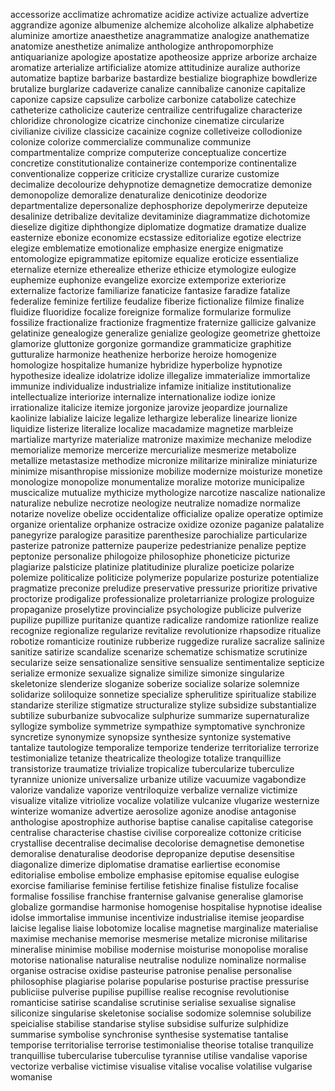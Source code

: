 accessorize
acclimatize
achromatize
acidize
activize
actualize
advertize
aggrandize
agonize
albumenize
alchemize
alcoholize
alkalize
alphabetize
aluminize
amortize
anaesthetize
anagrammatize
analogize
anathematize
anatomize
anesthetize
animalize
anthologize
anthropomorphize
antiquarianize
apologize
apostatize
apotheosize
apprize
arborize
archaize
aromatize
arterialize
artificialize
atomize
attitudinize
auralize
authorize
automatize
baptize
barbarize
bastardize
bestialize
biographize
bowdlerize
brutalize
burglarize
cadaverize
canalize
cannibalize
canonize
capitalize
caponize
capsize
capsulize
carbolize
carbonize
catabolize
catechize
catheterize
catholicize
cauterize
centrailize
centrifugalize
characterize
chloridize
chronologize
cicatrize
cinchonize
cinematize
circularize
civilianize
civilize
classicize
cacainize
cognize
colletiveize
collodionize
colonize
colorize
commercialize
communalize
communize
compartmentalize
comprize
computerize
conceptualize
concertize
concretize
constitutionalize
containerize
contemporize
continentalize
conventionalize
copperize
criticize
crystallize
curarize
customize
decimalize
decolourize
dehypnotize
demagnetize
democratize
demonize
demonopolize
demoralize
denaturalize
denicotinize
deodorize
departmentalize
depersonalize
dephosphorize
depolymerirze
deputeize
desalinize
detribalize
devitalize
devitaminize
diagrammatize
dichotomize
dieselize
digitize
diphthongize
diplomatize
dogmatize
dramatize
dualize
easternize
ebonize
economize
ecstassize
editorialize
egotize
electrize
elegize
emblematize
emotionalize
emphasize
energize
enigmatize
entomologize
epigrammatize
epitomize
equalize
eroticize
essentialize
eternalize
eternize
etherealize
etherize
ethicize
etymologize
eulogize
euphemize
euphonize
evangelize
exorcize
extemporize
exteriorize
externalize
factorize
familiarize
fanaticize
fantasize
faradize
fatalize
federalize
feminize
fertilize
feudalize
fiberize
fictionalize
filmize
finalize
fluidize
fluoridize
focalize
foreignize
formalize
formularize
formulize
fossilize
fractionalize
fractionize
fragmentize
fraternize
gallicize
galvanize
gelatinize
genealogize
generalize
genialize
geologize
geometrize
ghettoize
glamorize
gluttonize
gorgonize
gormandize
grammaticize
graphitize
gutturalize
harmonize
heathenize
herborize
heroize
homogenize
homologize
hospitalize
humanize
hybridize
hyperbolize
hypnotize
hypothesize
idealize
idolatrize
idolize
illegalize
immaterialize
immortalize
immunize
individualize
industrialize
infamize
initialize
institutionalize
intellectualize
interiorize
internalize
internationalize
iodize
ionize
irrationalize
italicize
itemize
jorgonize
jarovize
jeopardize
journalize
kaolinize
labialize
laicize
legalize
lethargize
leberalize
linearize
lionize
liquidize
listerize
literalize
localize
macadamize
magnetize
marbleize
martialize
martyrize
materialize
matronize
maximize
mechanize
melodize
memorialize
memorize
mercerize
mercurialize
mesmerize
metabolize
metallize
metastasize
methodize
micronize
militarize
miniralize
miniaturize
minimize
misanthropise
missionize
mobilize
modernize
moisturize
monetize
monologize
monopolize
monumentalize
moralize
motorize
municipalize
muscicalize
mutualize
mythicize
mythologize
narcotize
nascalize
nationalize
naturalize
nebulize
necrotize
neologize
neutralize
nomadize
normalize
notarize
novelize
obelize
occidentalize
officialize
opalize
operatize
optimize
organize
orientalize
orphanize
ostracize
oxidize
ozonize
paganize
palatalize
panegyrize
paralogize
parasitize
parenthesize
parochialize
particularize
pasterize
patronize
patternize
pauperize
pedestrianize
penalize
peptize
peptonize
personalize
philogoize
philosophize
phoneticize
picturize
plagiarize
palsticize
platinize
platitudinize
pluralize
poeticize
polarize
polemize
politicalize
politicize
polymerize
popularize
posturize
potentialize
pragmatize
preconize
preludize
preservative
pressurize
prioritize
privative
proctorize
prodigalize
professionalize
proletarrianize
prologize
prologuize
propaganize
proselytize
provincialize
psychologize
publicize
pulverize
pupilize
pupillize
puritanize
quantize
radicalize
randomize
rationlize
realize
recognize
regionalize
regularize
revitalize
revolutionize
rhapsodize
ritualize
robotize
romanticize
routinize
rubberize
ruggedize
ruralize
sacralize
salinize
sanitize
satirize
scandalize
scenarize
schematize
schismatize
scrutinize
secularize
seize
sensationalize
sensitive
sensualize
sentimentalize
septicize
serialize
ermonize
sexualize
signalize
similize
simonize
singularize
skeletonize
slenderize
sloganize
soberize
socialize
solarize
solemnize
solidarize
soliloquize
sonnetize
specialize
spherulitize
spiritualize
stabilize
standarize
sterilize
stigmatize
structuralize
stylize
subsidize
substantialize
subtilize
suburbanize
subvocalize
sulphurize
summarize
supernaturalize
syllogize
symbolize
symmetrize
sympathize
symptomative
synchronize
syncretize
synonymize
synopsize
synthesize
syntonize
systemative
tantalize
tautologize
temporalize
temporize
tenderize
territorialize
terrorize
testimonialize
tetanize
theatricalize
theologize
totalize
tranquillize
transistorize
traumatize
trivialize
tropicalize
tubercularize
tuberculize
tyrannize
unionize
universalize
urbanize
utilize
vacuumize
vagabondize
valorize
vandalize
vaporize
ventriloquize
verbalize
vernalize
victimize
visualize
vitalize
vitriolize
vocalize
volatilize
vulcanize
vlugarize
westernize
winterize
womanize
advertize
aerosolize
agonize
anodise
antagonise
anthologise
apostrophize
authorise
baptise
canalise
capitalise
categorise
centralise
characterise
chastise
civilise
corporealize
cottonize
criticise
crystallise
decentralise
decimalise
decolorise
demagnetise
demonetise
demoralise
denaturalise
deodorise
depropanize
deputise
desensitise
diagonalize
dimerize
diplomatise
dramatise
earliertise
economise
editorialise
embolise
embolize
emphasise
epitomise
equalise
eulogise
exorcise
familiarise
feminise
fertilise
fetishize
finalise
fistulize
focalise
formalise
fossilise
franchise
franternise
galvanise
generalise
glamorise
globalize
gormandise
harmonise
homogenise
hospitalise
hypnotise
idealise
idolse
immortalise
immunise
incentivize
industrialise
itemise
jeopardise
laicise
legalise
liaise
lobotomize
localise
magnetise
marginalize
materialise
maximise
mechanise
memorise
mesmerise
metalize
micronise
militarise
mineralise
minimise
mobilise
modernise
moisturise
monopolise
moralise
motorise
nationalise
naturalise
neutralise
nodulize
nominalize
normalise
organise
ostracise
oxidise
pasteurise
patronise
penalise
personalise
philosophise
plagiarise
polarise
popularise
posturise
practise
pressurise
publiciise
pulverise
pupilise
pupillise
realise
recognise
revolutionise
romanticise
satirise
scandalise
scrutinise
serialise
sexualise
signalise
siliconize
singularise
skeletonise
socialise
sodomize
solemnise
solubilize
speicialise
stabilise
standarise
stylise
subsidise
sulfurize
sulphidize
summarise
symbolise
synchronise
synthesise
systematise
tantalise
temporise
territorialise
terrorise
testimonialise
theorise
totalise
tranquilize
tranquillise
tubercularise
tuberculise
tyrannise
utilise
vandalise
vaporise
vectorize
verbalise
victimise
visualise
vitalise
vocalise
volatilise
vulgarise
womanise


